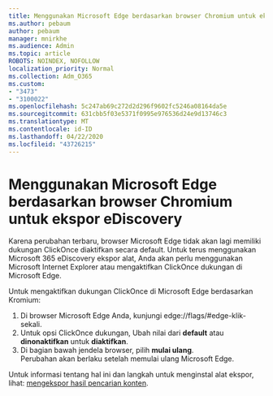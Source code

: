 ```yaml
---
title: Menggunakan Microsoft Edge berdasarkan browser Chromium untuk ekspor eDiscovery
ms.author: pebaum
author: pebaum
manager: mnirkhe
ms.audience: Admin
ms.topic: article
ROBOTS: NOINDEX, NOFOLLOW
localization_priority: Normal
ms.collection: Adm_O365
ms.custom:
- "3473"
- "3100022"
ms.openlocfilehash: 5c247ab69c272d2d296f9602fc5246a08164da5e
ms.sourcegitcommit: 631cbb5f03e5371f0995e976536d24e9d13746c3
ms.translationtype: MT
ms.contentlocale: id-ID
ms.lasthandoff: 04/22/2020
ms.locfileid: "43726215"
---
```

# <a name="using-microsoft-edge-based-on-chromium-browsers-for-ediscovery-export"></a>Menggunakan Microsoft Edge berdasarkan browser Chromium untuk ekspor eDiscovery

Karena perubahan terbaru, browser Microsoft Edge tidak akan lagi memiliki dukungan ClickOnce diaktifkan secara default. Untuk terus menggunakan Microsoft 365 eDiscovery ekspor alat, Anda akan perlu menggunakan Microsoft Internet Explorer atau mengaktifkan ClickOnce dukungan di Microsoft Edge. 

Untuk mengaktifkan dukungan ClickOnce di Microsoft Edge berdasarkan Kromium: 
1. Di browser Microsoft Edge Anda, kunjungi edge://flags/#edge-klik-sekali.
2. Untuk opsi ClickOnce dukungan, Ubah nilai dari **default** atau **dinonaktifkan** untuk **diaktifkan**. 
3. Di bagian bawah jendela browser, pilih **mulai ulang**. <br>
 Perubahan akan berlaku setelah memulai ulang Microsoft Edge. 

Untuk informasi tentang hal ini dan langkah untuk menginstal alat ekspor, lihat: [mengekspor hasil pencarian konten](https://docs.microsoft.com/microsoft-365/compliance/export-search-results).